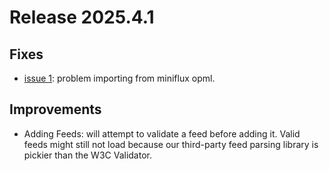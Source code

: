 # Release 2025.4.1

## Fixes

- [issue 1](https://github.com/soapdog/webextension-blogcat/issues/1): problem importing from miniflux opml.

## Improvements

- Adding Feeds: will attempt to validate a feed before adding it. Valid feeds might still not load because our third-party feed parsing library is pickier than the W3C Validator.
